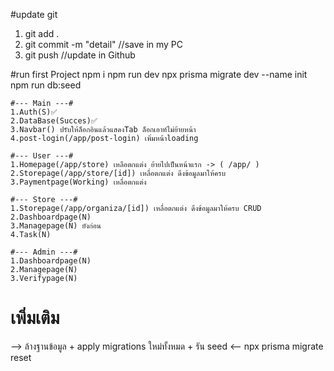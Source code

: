#update git
1. git add .
2. git commit -m "detail" //save in my PC
3. git push //update in Github

#run first Project
npm i 
npm run dev
npx prisma migrate dev --name init
npm run db:seed

    #--- Main ---#
    1.Auth(S)✅
    2.DataBase(Succes)✅
    3.Navbar() ปรับให้ล็อกอินแล้วแสดงTab ล็อกเอาท์ไม่ย้ายหน้า
    4.post-login(/app/post-login) เพิ่มหน้าloading

    #--- User ---#
    1.Homepage(/app/store) เหลือตกแต่ง ย้ายไปเป็นหน้าแรก -> ( /app/ )
    2.Storepage(/app/store/[id]) เหลื่อตกแต่ง ดึงข้อมูลมาให้ครบ 
    3.Paymentpage(Working) เหลื่อตกแต่ง 

    #--- Store ---#
    1.Storepage(/app/organiza/[id]) เหลื่อตกแต่ง ดึงข้อมูลมาให้ครบ CRUD
    2.Dashboardpage(N)
    3.Managepage(N) ยังก่อน
    4.Task(N)

    #--- Admin ---#
    1.Dashboardpage(N)
    2.Managepage(N)
    3.Verifypage(N)

# เพิ่มเติม
--> ล้างฐานข้อมูล + apply migrations ใหม่ทั้งหมด + รัน seed <--
npx prisma migrate reset
